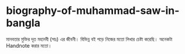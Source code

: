 # biography-of-muhammad-saw-in-bangla
মানবতার মুক্তির দূত মহানবী (সাঃ) এর জীবনী। বিভিন্ন বই পড়ে নিজের মতো লিখার চেষ্টা করেছি। অনেকটা Handnote করার মতো।
